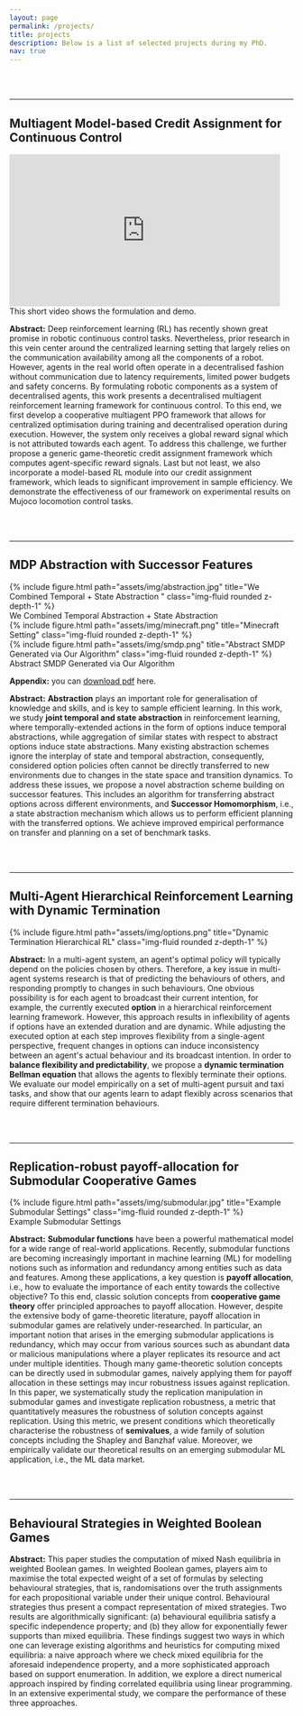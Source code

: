 ```yaml
---
layout: page
permalink: /projects/
title: projects
description: Below is a list of selected projects during my PhD.
nav: true
---
```


<br>
<br>

***
## **Multiagent Model-based Credit Assignment for Continuous Control**

<div class="embed-responsive embed-responsive-16by9">
  <iframe width="480" height="270" src="https://www.youtube.com/embed/gFyVPm4svEY" title="YouTube video player" frameborder="0" allow="accelerometer; autoplay; clipboard-write; encrypted-media; gyroscope; picture-in-picture" allowfullscreen></iframe>
</div>
<div class="caption">
    This short video shows the formulation and demo.
</div>

**Abstract:** Deep reinforcement learning (RL) has recently shown great promise in robotic continuous control tasks. Nevertheless, prior research in this vein center around the centralized learning setting that largely relies on the communication availability among all the components of a robot. However, agents in the real world often operate in a decentralised fashion without communication due to latency requirements, limited power budgets and safety concerns. By formulating robotic components as a system of decentralised agents, this work presents a decentralised multiagent reinforcement learning framework for continuous control. To this end, we first develop a cooperative multiagent PPO framework that allows for centralized optimisation during training and decentralised operation during execution. However, the system only receives a global reward signal which is not attributed towards each agent. To address this challenge, we further propose a generic game-theoretic credit assignment framework which computes agent-specific reward signals. Last but not least, we also incorporate a model-based RL module into our credit assignment framework, which leads to significant improvement in sample efficiency. We demonstrate the effectiveness of our framework on experimental results on Mujoco locomotion control tasks.

<br>
<br>

***
## **MDP Abstraction with Successor Features**

<div class="row justify-content-sm-center">
    <div class="col-sm-7 mt-3 mt-md-0">
        <div class="col-sm mt-3 mt-md-0">
        {% include figure.html path="assets/img/abstraction.jpg" title="We Combined Temporal + State Abstraction " class="img-fluid rounded z-depth-1" %}
        </div>
        <div class="caption">
            We Combined Temporal Abstraction + State Abstraction
        </div>
    </div>
    <div class= "col-sm-5 mt-3 mt-md-0" >
        <div class="col-sm mt-3 mt-md-0">
            {% include figure.html path="assets/img/minecraft.png" title="Minecraft Setting" class="img-fluid rounded z-depth-1" %}
        </div>
        <div class="w-100"></div>
        <div class="col-sm mt-3 mt-md-0">
            {% include figure.html path="assets/img/smdp.png" title="Abstract SMDP Generated via Our Algorithm" class="img-fluid rounded z-depth-1" %}
        </div>
        <div class="caption">
            Abstract SMDP Generated via Our Algorithm
        </div>
    </div>
</div>

**Appendix:** you can [download pdf](https://HDG94.github.io/assets/img/abstractions_appendix.pdf) here.

**Abstract:** **Abstraction** plays an important role for generalisation of knowledge and skills, and is key to sample efficient learning. In this work, we study **joint temporal and state abstraction** in reinforcement learning, where temporally-extended actions in the form of options induce temporal abstractions, while aggregation of similar states with respect to abstract options induce state abstractions. Many existing abstraction schemes ignore the interplay of state and temporal abstraction, consequently, considered option policies often cannot be directly transferred to new environments due to changes in the state space and transition dynamics. To address these issues, we propose a novel abstraction scheme building on successor features. This includes an algorithm for transferring abstract options across different environments, and **Successor Homomorphism**, i.e., a state abstraction mechanism which allows us to perform efficient planning with the transferred options. We achieve improved empirical performance on transfer and planning on a set of benchmark tasks.


<br>
<br>

***
## **Multi-Agent Hierarchical Reinforcement Learning with Dynamic Termination**

<div class="row justify-content-sm-center">
    <div class="col-sm-2 mt-3 mt-md-0">
    </div>
    <div class="col-sm-6 mt-3 mt-md-0">
        {% include figure.html path="assets/img/options.png" title="Dynamic Termination Hierarchical RL" class="img-fluid rounded z-depth-1" %}
    </div>
    <div class="col-sm-2 mt-3 mt-md-0">
    </div>
</div>

**Abstract:** In a multi-agent system, an agent's optimal policy will typically depend on the policies chosen by others. Therefore, a key issue in multi-agent systems research is that of predicting the behaviours of others, and responding promptly to changes in such behaviours. One obvious possibility is for each agent to broadcast their current intention, for example, the currently executed **option** in a hierarchical reinforcement learning framework. However, this approach results in inflexibility of agents if options have an extended duration and are dynamic. While adjusting the executed option at each step improves flexibility from a single-agent perspective, frequent changes in options can induce inconsistency between an agent's actual behaviour and its broadcast intention. In order to **balance flexibility and predictability**, we propose a **dynamic termination Bellman equation** that allows the agents to flexibly terminate their options. We evaluate our model empirically on a set of multi-agent pursuit and taxi tasks, and show that our agents learn to adapt flexibly across scenarios that require different termination behaviours.


<br>
<br>

***
## **Replication-robust payoff-allocation for Submodular Cooperative Games**

<div class="row justify-content-sm-center">
    <div class="col-sm mt-3 mt-md-0">
        {% include figure.html path="assets/img/submodular.jpg" title="Example Submodular Settings" class="img-fluid rounded z-depth-1" %}
    </div>
</div>
<div class="caption">
    Example Submodular Settings
</div>

**Abstract:** **Submodular functions** have been a powerful mathematical model for a wide range of real-world applications. Recently, submodular functions are becoming increasingly important in machine learning (ML) for modelling notions such as information and redundancy among entities such as data and features. Among these applications, a key question is **payoff allocation**, i.e., how to evaluate the importance of each entity towards the collective objective? To this end, classic solution concepts from **cooperative game theory** offer principled approaches to payoff allocation. However, despite the extensive body of game-theoretic literature, payoff allocation in submodular games are relatively under-researched. In particular, an important notion that arises in the emerging submodular applications is redundancy, which may occur from various sources such as abundant data or malicious manipulations where a player replicates its resource and act under multiple identities. Though many game-theoretic solution concepts can be directly used in submodular games, naively applying them for payoff allocation in these settings may incur robustness issues against replication.
In this paper, we systematically study the replication manipulation in submodular games and investigate replication robustness, a metric that quantitatively measures the robustness of solution concepts against replication. Using this metric, we present conditions which theoretically characterise the robustness of **semivalues**, a wide family of solution concepts including the Shapley and Banzhaf value. Moreover, we empirically validate our theoretical results on an emerging submodular ML application, i.e., the ML data market.

<br>
<br>

***
## **Behavioural Strategies in Weighted Boolean Games**

**Abstract:** This paper studies the computation of mixed Nash equilibria in weighted Boolean games. In weighted Boolean games, players aim to maximise the total expected weight of a set of formulas by selecting behavioural strategies, that is, randomisations over the truth assignments for each propositional variable under their unique control. Behavioural strategies thus present a compact representation of mixed strategies. Two results are algorithmically significant: (a) behavioural equilibria satisfy a specific independence property; and (b) they allow for exponentially fewer supports than mixed equilibria. These findings suggest two ways in which one can leverage existing algorithms and heuristics for computing mixed equilibria: a naive approach where we check mixed equilibria for the aforesaid independence property, and a more sophisticated approach based on support enumeration. In addition, we explore a direct numerical approach inspired by finding correlated equilibria using linear programming. In an extensive experimental study, we compare the performance of these three approaches.
